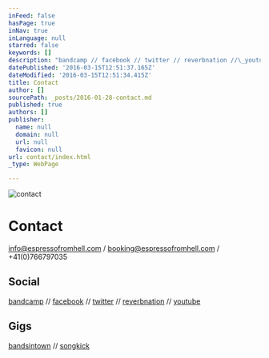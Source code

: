```yaml
---
inFeed: false
hasPage: true
inNav: true
inLanguage: null
starred: false
keywords: []
description: "bandcamp // facebook // twitter // reverbnation //\_youtube"
datePublished: '2016-03-15T12:51:37.165Z'
dateModified: '2016-03-15T12:51:34.415Z'
title: Contact
author: []
sourcePath: _posts/2016-01-28-contact.md
published: true
authors: []
publisher:
  name: null
  domain: null
  url: null
  favicon: null
url: contact/index.html
_type: WebPage

---
```

![contact](https://s3-us-west-2.amazonaws.com/the-grid-img/p/3ba7013139ea6b1eda31b91d9fad3099bb566d27.jpg)

# Contact

info@espressofromhell.com / booking@espressofromhell.com / +41(0)766797035

## Social

[bandcamp][0] // [facebook][1] // [twitter][2] // [reverbnation][3] // [youtube][4]

## Gigs

[bandsintown][5] // [songkick][6]

[0]: https://espressofromhell.bandcamp.com/
[1]: https://www.facebook.com/espressofromhell/
[2]: https://twitter.com/efhmusic
[3]: https://www.reverbnation.com/espressofromhell
[4]: https://www.youtube.com/channel/UCtRY9Y12JqWcyLOYtzeUGTA
[5]: http://www.bandsintown.com/EspressoFromHell
[6]: https://www.songkick.com/artists/8480653-espresso-from-hell